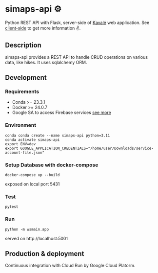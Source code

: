 # simaps-api :gear:	

Python REST API with Flask, server-side of [Kavalé](https://kavaleapp.com) web application. See [client-side](https://github.com/baillysi/simaps-client) to get more information :v:.

## Description

simaps-api provides a REST API to handle CRUD operations on various data, like hikes. It uses sqlalchemy ORM.

## Development

### Requirements

- Conda >= 23.3.1
- Docker >= 24.0.7
- Google SA to access Firebase services [see more](https://firebase.google.com/docs/admin/setup?hl=fr#python)
  
### Environment
```
conda conda create --name simaps-api python=3.11
conda activate simaps-api
export ENV=dev
export GOOGLE_APPLICATION_CREDENTIALS="/home/user/Downloads/service-account-file.json"
```

### Setup Database with docker-compose
```
docker-compose up --build
```
exposed on local port 5431

### Test
```
pytest
```

### Run 
```
python -m wsmain.app
```
served on http://localhost:5001

## Production & deployment

Continuous integration with Cloud Run by Google Cloud Platorm.
